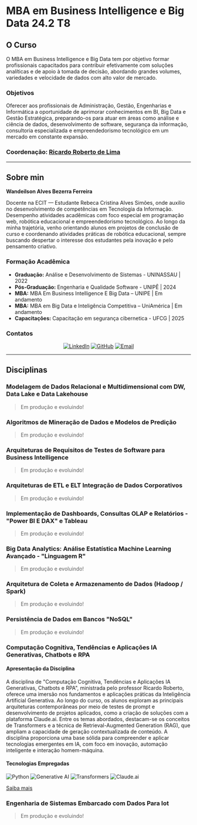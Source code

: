 # MBA em Business Intelligence e Big Data 24.2 T8

## O Curso

O MBA em Business Intelligence e Big Data tem por objetivo formar profissionais capacitados para contribuir efetivamente com soluções analíticas e de apoio à tomada de decisão, abordando grandes volumes, variedades e velocidade de dados com alto valor de mercado. 

### Objetivos
Oferecer aos profissionais de Administração, Gestão, Engenharias e Informática a oportunidade de aprimorar conhecimentos em BI, Big Data e Gestão Estratégica, preparando-os para atuar em áreas como análise e ciência de dados, desenvolvimento de software, segurança da informação, consultoria especializada e empreendedorismo tecnológico em um mercado em constante expansão.

### Coordenação: [Ricardo Roberto de Lima](linkedin.com/in/ricardo-roberto-de-lima-1504aa7b)
 
---

## Sobre min 

**Wandeilson Alves Bezerra Ferreira**

Docente na ECIT — Estudante Rebeca Cristina Alves Simões, onde auxilio no desenvolvimento de competências em Tecnologia da Informação. Desempenho atividades acadêmicas com foco especial em programação web, robótica educacional e empreendedorismo tecnológico. Ao longo da minha trajetória, venho orientando alunos em projetos de conclusão de curso e coordenando atividades práticas de robótica educacional, sempre buscando despertar o interesse dos estudantes pela inovação e pelo pensamento criativo.

###  Formação Acadêmica
- **Graduação:** Análise e Desenvolvimento de Sistemas - UNINASSAU | 2022
- **Pós-Graduação:** Engenharia e Qualidade Software  - UNIPÊ | 2024
- **MBA:** MBA Em Business Intelligence E Big Data – UNIPE | Em andamento
- **MBA:**  MBA em Big Data e Inteligência Competitiva – UniAmérica | Em andamento 
- **Capacitações:** Capacitação em segurança cibernetica - UFCG | 2025


### Contatos
<center>

[![LinkedIn](https://img.shields.io/badge/LinkedIn-0077B5?style=for-the-badge&logo=linkedin&logoColor=white)](https://www.linkedin.com/in/wandeilson-ferreira)
[![GitHub](https://img.shields.io/badge/GitHub-100000?style=for-the-badge&logo=github&logoColor=white)](https://github.com/WandeilsonFerreira/)
[![Email](https://img.shields.io/badge/Email-D14836?style=for-the-badge&logo=gmail&logoColor=white)](mailto:swandeilson.ferreira@gmail.com)

</center>

---


## Disciplinas 

### Modelagem de Dados Relacional e Multidimensional com DW, Data Lake e Data Lakehouse  
> Em produção e evoluindo!
### Algoritmos de Mineração de Dados e Modelos de Predição  
> Em produção e evoluindo!
### Arquiteturas de Requisitos de Testes de Software para Business Intelligence  
> Em produção e evoluindo!
### Arquiteturas de ETL e ELT Integração de Dados Corporativos  
> Em produção e evoluindo!
### Implementação de Dashboards, Consultas OLAP e Relatórios - "Power BI E DAX" e Tableau  
> Em produção e evoluindo!
### Big Data Analytics: Análise Estatística Machine Learning Avançado - "Linguagem R"  
> Em produção e evoluindo!
### Arquitetura de Coleta e Armazenamento de Dados (Hadoop / Spark)  
> Em produção e evoluindo!
### Persistência de Dados em Bancos "NoSQL"  
> Em produção e evoluindo!
### Computação Cognitiva, Tendências e Aplicações IA Generativas, Chatbots e RPA

#### Apresentação da Disciplina
A disciplina de "Computação Cognitiva, Tendências e Aplicações IA Generativas, Chatbots e RPA", ministrada pelo professor Ricardo Roberto, oferece uma imersão nos fundamentos e aplicações práticas da Inteligência Artificial Generativa. Ao longo do curso, os alunos exploram as principais arquiteturas contemporâneas por meio de testes de prompt e desenvolvimento de projetos aplicados, como a criação de soluções com a plataforma Claude.ai. Entre os temas abordados, destacam-se os conceitos de Transformers e a técnica de Retrieval-Augmented Generation (RAG), que ampliam a capacidade de geração contextualizada de conteúdo. A disciplina proporciona uma base sólida para compreender e aplicar tecnologias emergentes em IA, com foco em inovação, automação inteligente e interação homem-máquina.

#### Tecnologias Empregadas

![Python](https://img.shields.io/badge/Python-3776AB?style=for-the-badge&logo=python&logoColor=white)
![Generative AI](https://img.shields.io/badge/Generative_AI-FF4C4C?style=for-the-badge&logo=openai&logoColor=white)
![Transformers](https://img.shields.io/badge/Transformers-HuggingFace-yellow?style=for-the-badge&logo=huggingface&logoColor=black)
![Claude.ai](https://img.shields.io/badge/Claude.ai-000000?style=for-the-badge&logo=anthropic&logoColor=white)

[Saiba mais](https://github.com/WandeilsonFerreira/MBA-BI-e-Big-Data/tree/main/9%20-%20Computa%C3%A7%C3%A3o%20cognitiva%2C%20tend%C3%AAncias%20e%20aplica%C3%A7%C3%B5es%20IA%20generativas%2C%20chatbots%20e%20RPA)


### Engenharia de Sistemas Embarcado com Dados Para Iot
> Em produção e evoluindo!
